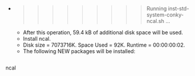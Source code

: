 * >>>>>>>>> Running inst-std-system-conky-ncal.sh ...
  * After this operation, 59.4 kB of additional disk space will be used.
  * Install ncal.
  * Disk size = 7073716K. Space Used = 92K. Runtime = 00:00:00:02.
  * The following NEW packages will be installed:
  ```bash
ncal
  ```
